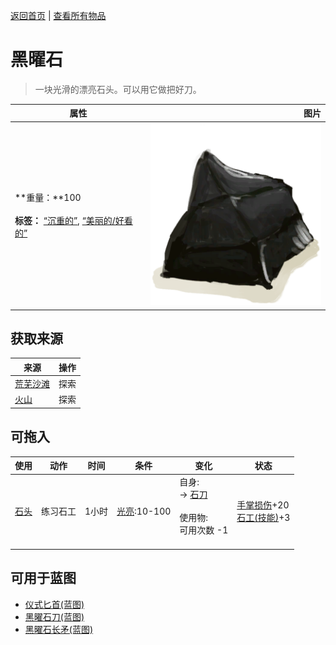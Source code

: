 [返回首页](index.md)   |  [查看所有物品](object.md)
# 黑曜石  
> 一块光滑的漂亮石头。可以用它做把好刀。  
  
  属性  |   图片   
 ----  |  ----:   
 **重量：**100<br><br>**标签：**	[“沉重的”](tag_Heavy.md), [“美丽的/好看的”](tag_Pretty.md)  |  ![](Sprite/Obsidian.png)   
  
## 获取来源  
来源  |  操作  
----  |  ----  
[荒芜沙滩](DesolateBeach.md)  |  探索  
[火山](Volcano.md)  |  探索  
## 可拖入  
使用  |  动作  |  时间  |  条件  |  变化  |  状态  
----  |  ----  |  ----  |  ----  |  ----  |  ----  
[石头](Stone.md)  |  练习石工  |  1小时  |  [光亮](Light.md):10-100  |  自身:<br>→ [石刀](StoneSharpened.md)<br><br>使用物:<br>可用次数  -1<br><br>  |  [手掌损伤](HandDamage.md)+20<br>[石工(技能)](Skill_Knapping.md)+3  
## 可用于蓝图  
- [仪式匕首(蓝图)](Bp_CeremonialDagger.md)  
- [黑曜石刀(蓝图)](Bp_ObsidianKnife.md)  
- [黑曜石长矛(蓝图)](Bp_ObsidianSpear.md)  
  
  
